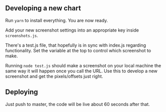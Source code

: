 ## Developing a new chart

Run `yarn` to install everything. You are now ready.

Add your new screenshot settings into an appropriate key inside `screenshots.js`.

There's a test.js file, that hopefully is in sync with index.js regarding functionality. Set the variable at the top to control which screenshot to make.

Running `node test.js` should make a screenshot on your local machine the same way it will happen once you call the URL. Use this to develop a new screenshot and get the pixels/offsets just right.

## Deploying

Just push to master, the code will be live about 60 seconds after that.